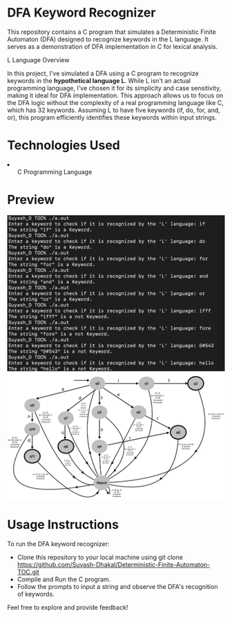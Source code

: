 <h1>DFA Keyword Recognizer</h1>

This repository contains a C program that simulates a Deterministic Finite Automaton (DFA) designed to recognize keywords in the L language. It serves as a demonstration of DFA implementation in C for lexical analysis.

L Language Overview

In this project, I've simulated a DFA using a C program to recognize keywords in the <b>hypothetical language L</b>. While L isn't an actual programming language, I've chosen it for its simplicity and case sensitivity, making it ideal for DFA implementation. This approach allows us to focus on the DFA logic without the complexity of a real programming language like C, which has 32 keywords.
Assuming L to have five keywords (if, do, for, and, or), this program efficiently identifies these keywords within input strings.

<h1>Technologies Used</h1>
<li><ul>C Programming Language</ul>
</li>

<h1>Preview</h1>
<img src="KEYdfa.png">
<br>
<img src="transition-diagram.png">

<h1>Usage Instructions</h1>

To run the DFA keyword recognizer:

* Clone this repository to your local machine using git clone https://github.com/Suyash-Dhakal/Deterministic-Finite-Automaton-TOC.git
* Compile and Run the C program.
* Follow the prompts to input a string and observe the DFA's recognition of keywords.

Feel free to explore and provide feedback!